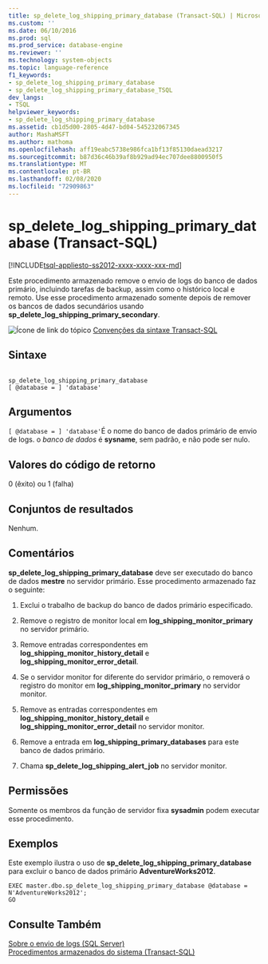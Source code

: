 ```yaml
---
title: sp_delete_log_shipping_primary_database (Transact-SQL) | Microsoft Docs
ms.custom: ''
ms.date: 06/10/2016
ms.prod: sql
ms.prod_service: database-engine
ms.reviewer: ''
ms.technology: system-objects
ms.topic: language-reference
f1_keywords:
- sp_delete_log_shipping_primary_database
- sp_delete_log_shipping_primary_database_TSQL
dev_langs:
- TSQL
helpviewer_keywords:
- sp_delete_log_shipping_primary_database
ms.assetid: cb1d5d00-2805-4d47-bd04-545232067345
author: MashaMSFT
ms.author: mathoma
ms.openlocfilehash: aff19eabc5738e986fca1bf13f85130daead3217
ms.sourcegitcommit: b87d36c46b39af8b929ad94ec707dee8800950f5
ms.translationtype: MT
ms.contentlocale: pt-BR
ms.lasthandoff: 02/08/2020
ms.locfileid: "72909863"
---
```

# <a name="sp_delete_log_shipping_primary_database-transact-sql"></a>sp_delete_log_shipping_primary_database (Transact-SQL)
[!INCLUDE[tsql-appliesto-ss2012-xxxx-xxxx-xxx-md](../../includes/tsql-appliesto-ss2012-xxxx-xxxx-xxx-md.md)]

  Este procedimento armazenado remove o envio de logs do banco de dados primário, incluindo tarefas de backup, assim como o histórico local e remoto. Use esse procedimento armazenado somente depois de remover os bancos de dados secundários usando **sp_delete_log_shipping_primary_secondary**.  
  
 ![Ícone de link do tópico](../../database-engine/configure-windows/media/topic-link.gif "Ícone de link do tópico") [Convenções da sintaxe Transact-SQL](../../t-sql/language-elements/transact-sql-syntax-conventions-transact-sql.md)  
  
## <a name="syntax"></a>Sintaxe  
  
```  
  
sp_delete_log_shipping_primary_database  
[ @database = ] 'database'  
```  
  
## <a name="arguments"></a>Argumentos  
`[ @database = ] 'database'`É o nome do banco de dados primário de envio de logs. o *banco de dados* é **sysname**, sem padrão, e não pode ser nulo.  
  
## <a name="return-code-values"></a>Valores do código de retorno  
 0 (êxito) ou 1 (falha)  
  
## <a name="result-sets"></a>Conjuntos de resultados  
 Nenhum.  
  
## <a name="remarks"></a>Comentários  
 **sp_delete_log_shipping_primary_database** deve ser executado do banco de dados **mestre** no servidor primário. Esse procedimento armazenado faz o seguinte:  
  
1.  Exclui o trabalho de backup do banco de dados primário especificado.  
  
2.  Remove o registro de monitor local em **log_shipping_monitor_primary** no servidor primário.  
  
3.  Remove entradas correspondentes em **log_shipping_monitor_history_detail** e **log_shipping_monitor_error_detail**.  
  
4.  Se o servidor monitor for diferente do servidor primário, o removerá o registro do monitor em **log_shipping_monitor_primary** no servidor monitor.  
  
5.  Remove as entradas correspondentes em **log_shipping_monitor_history_detail** e **log_shipping_monitor_error_detail** no servidor monitor.  
  
6.  Remove a entrada em **log_shipping_primary_databases** para este banco de dados primário.  
  
7.  Chama **sp_delete_log_shipping_alert_job** no servidor monitor.  

## <a name="permissions"></a>Permissões  
 Somente os membros da função de servidor fixa **sysadmin** podem executar esse procedimento.  
  
## <a name="examples"></a>Exemplos  
 Este exemplo ilustra o uso de **sp_delete_log_shipping_primary_database** para excluir o banco de dados primário **AdventureWorks2012**.  
  
```  
EXEC master.dbo.sp_delete_log_shipping_primary_database @database = N'AdventureWorks2012';  
GO  
```  
  
## <a name="see-also"></a>Consulte Também  
 [Sobre o envio de logs &#40;SQL Server&#41;](../../database-engine/log-shipping/about-log-shipping-sql-server.md)   
 [Procedimentos armazenados do sistema &#40;Transact-SQL&#41;](../../relational-databases/system-stored-procedures/system-stored-procedures-transact-sql.md)  
  
  
